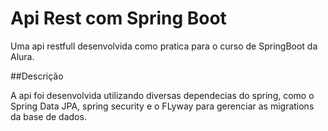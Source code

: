 # Api Rest com Spring Boot

Uma api restfull desenvolvida como pratica para o curso de SpringBoot da Alura.

##Descrição

A api foi desenvolvida utilizando diversas dependecias do spring, como o Spring Data JPA, spring security e o FLyway para gerenciar as migrations da base de dados.
